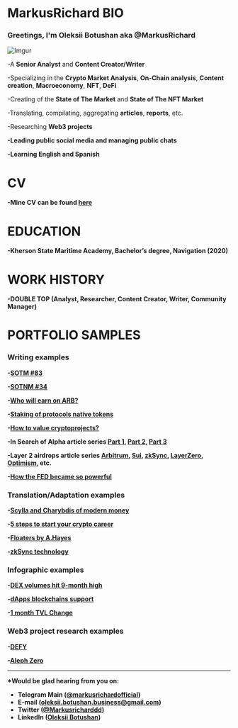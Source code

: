 # <b>MarkusRichard BIO</b>

### Greetings, I'm <b>Oleksii Botushan aka @MarkusRichard</b>

![Imgur](https://i.imgur.com/cdFr4Fdm.jpg?2)

-A <b>Senior Analyst</b> and <b>Content Creator/Writer</b>

-Specializing in the <b>Crypto Market Analysis</b>, <b>On-Chain analysis</b>, <b>Content creation</b>, <b>Macroeconomy</b>, <b>NFT</b>, <b>DeFi</b>

-Creating of the <b>State of The Market</b> and <b>State of The NFT Market</b>

-Translating, compilating, aggregating <b>articles</b>, <b>reports</b>, etc.

-Researching <b>Web3 projects<b>

-Leading public <b>social media<b> and managing <b>public chats<b>

-Learning <b>English</b> and <b>Spanish</b>

# <b>CV</b> 

-Mine CV can be found [here](https://drive.google.com/file/d/1NBqfojxUfJolOshhgcAIVViWPUOV2SCs/view?usp=sharing)


# <b>EDUCATION</b> 

-Kherson State Maritime Academy, Bachelor’s degree, <b>Navigation</b> (2020)


# <b>WORK HISTORY</b> 

-<b>DOUBLE TOP</b> (Analyst, Researcher, Content Creator, Writer, Community Manager)
  

# <b>PORTFOLIO SAMPLES</b>

### Writing examples

-[SOTM #83](https://2top.notion.site/SOTM-83-168c29226e8447c6ab0df531d0d180cd)

-[SOTNM #34](https://2top.notion.site/SOTNM-34-63b9ac917b46490e8c426ca07e2bb5e1)

-[Who will earn on ARB?](https://2top.notion.site/ARB-b8e78c63789d4118b7d6a723bfda446f)

-[Staking of protocols native tokens](https://2top.notion.site/6dca0733ffab4377a9079149f88f26f8)

-[How to value cryptoprojects?](https://2top.notion.site/3a9732154bbc40c9a6d7f3950d7cde7e)

-In Search of Alpha article series [Part 1](https://2top.notion.site/1-14cd92e2f3d44c988cd0cc1903a08a1e), [Part 2](https://2top.notion.site/2-bbf1992ce6bd4939a73a35cb5f380286), [Part 3](https://2top.notion.site/3-977bfd765ce3466b9b5580cd61b33f5a)

-Layer 2 airdrops article series [Arbitrum](https://2top.notion.site/Arbitrum-1447c3abfc52484484a85ab946575798), [Sui](https://2top.notion.site/Sui-8d595427f2b5412abd8e3805239c5eb2), [zkSync](https://2top.notion.site/zkSync-1fcedf02503c4b3a975554e581737b8c), [LayerZero](https://2top.notion.site/Layer-Zero-6559dee5f1ec498c9d5998e34b51d939), [Optimism](https://2top.notion.site/Optimism-545c38c8f91a432db760f6a3a6cb8360), etc.

-[How the FED became so powerful](https://2top.notion.site/b1abfa3ce6904d1093e94892a4c5bb02)
  
  
### Translation/Adaptation examples 
  
-[Scylla and Charybdis of modern money](https://2top.notion.site/cfd2d6e9a7ed414796b1f9e6843d5c1d)

-[5 steps to start your crypto career](https://2top.notion.site/5-0958865afc76438d95053d807228fcd1)

-[Floaters by A.Hayes](https://2top.notion.site/dcfed72a86e34b1fa0882bd2afea64b9)

-[zkSync technology](https://2top.notion.site/zkSync-9da92947c0ce4e768045d7c5fdc9e652)


### Infographic examples 

-[DEX volumes hit 9-month high](https://tinted-stoplight-60e.notion.site/DEX-Volumes-68994fe9ad814597826ccced6037f583)

-[dApps blockchains support](https://tinted-stoplight-60e.notion.site/DEX-s-Aggregators-Chains-f9dc5e1b474744078cb4f54e120aec14)

-[1 month TVL Change](https://tinted-stoplight-60e.notion.site/1-month-TVL-Change-ca05907760d54792a51b2dd44638fb84)


### Web3 project research examples 

-[DEFY](https://tinted-stoplight-60e.notion.site/DEFY-8a565d5c2d5a4772b6df82c8175b257a)

-[Aleph Zero](https://tinted-stoplight-60e.notion.site/AZERO-e03519a85f614dffb8d121594d59bbc9)

  

***

*Would be glad hearing from you on:
- Telegram Main ([@markusrichardofficial](https://t.me/markusrichardofficial))
- E-mail (oleksii.botushan.business@gmail.com)
- Twitter ([@Markusricharddd](https://twitter.com/markusricharddd))
- LinkedIn ([Oleksii Botushan](https://www.linkedin.com/in/oleksii-botushan/))

